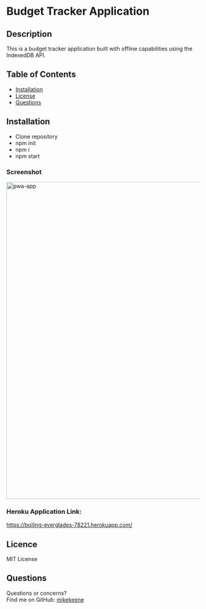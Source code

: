 # Budget Tracker Application
## Description
This is a budget tracker application built with offline capabilities using the IndexedDB API.
## Table of Contents 
* [Installation](#Installation)
* [License](#License)
* [Questions](#Questions)
## Installation
* Clone repository
* npm init 
* npm i 
* npm start

### Screenshot
<img width="826" alt="pwa-app" src="https://user-images.githubusercontent.com/93222787/159193587-1fb44ae7-433c-4058-9647-f77cdc61208e.png">

### Heroku Application Link:
https://boiling-everglades-78221.herokuapp.com/
## Licence
MIT License
## Questions
Questions or concerns? </br>
Find me on GitHub: [mikekeene](https://github.com/mikekeene)